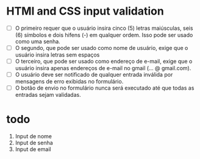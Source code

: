 # HTMl and CSS input validation

- [ ] O primeiro requer que o usuário insira cinco (5) letras maiúsculas, seis (6) símbolos e dois hifens (-) em qualquer ordem. Isso pode ser usado como uma senha.
- [ ] O segundo, que pode ser usado como nome de usuário, exige que o usuário insira letras sem espaços
- [ ] O terceiro, que pode ser usado como endereço de e-mail, exige que o usuário insira apenas endereços de e-mail no gmail (... @ gmail.com).
- [ ] O usuário deve ser notificado de qualquer entrada inválida por mensagens de erro exibidas no formulário.
- [ ] O botão de envio no formulário nunca será executado até que todas as entradas sejam validadas.

# todo

1. Input de nome
2. Input de senha
3. Input de email
